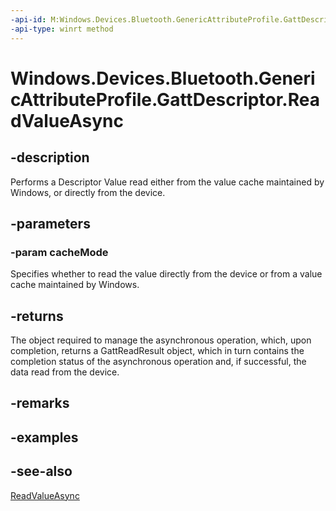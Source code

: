 ```yaml
---
-api-id: M:Windows.Devices.Bluetooth.GenericAttributeProfile.GattDescriptor.ReadValueAsync(Windows.Devices.Bluetooth.BluetoothCacheMode)
-api-type: winrt method
---
```


<!-- Method syntax
public Windows.Foundation.IAsyncOperation<Windows.Devices.Bluetooth.GenericAttributeProfile.GattReadResult> ReadValueAsync(Windows.Devices.Bluetooth.BluetoothCacheMode cacheMode)
-->

# Windows.Devices.Bluetooth.GenericAttributeProfile.GattDescriptor.ReadValueAsync

## -description
Performs a Descriptor Value read either from the value cache maintained by Windows, or directly from the device.

## -parameters
### -param cacheMode
Specifies whether to read the value directly from the device or from a value cache maintained by Windows.

## -returns
The object required to manage the asynchronous operation, which, upon completion, returns a GattReadResult object, which in turn contains the completion status of the asynchronous operation and, if successful, the data read from the device.

## -remarks

## -examples

## -see-also
[ReadValueAsync](gattdescriptor_readvalueasync_873593826.md)